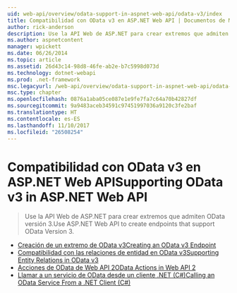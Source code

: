 ```yaml
---
uid: web-api/overview/odata-support-in-aspnet-web-api/odata-v3/index
title: Compatibilidad con OData v3 en ASP.NET Web API | Documentos de Microsoft
author: rick-anderson
description: Use la API Web de ASP.NET para crear extremos que admiten OData versión 3.
ms.author: aspnetcontent
manager: wpickett
ms.date: 06/26/2014
ms.topic: article
ms.assetid: 26d43c14-98d8-46fe-ab2e-b7c5998d073d
ms.technology: dotnet-webapi
ms.prod: .net-framework
msc.legacyurl: /web-api/overview/odata-support-in-aspnet-web-api/odata-v3
msc.type: chapter
ms.openlocfilehash: 0876a1aba05ce087e1e9fe7fa7c64a70b42827df
ms.sourcegitcommit: 9a9483aceb34591c97451997036a9120c3fe2baf
ms.translationtype: HT
ms.contentlocale: es-ES
ms.lasthandoff: 11/10/2017
ms.locfileid: "26508254"
---
```

<a name="supporting-odata-v3-in-aspnet-web-api"></a><span data-ttu-id="0684a-103">Compatibilidad con OData v3 en ASP.NET Web API</span><span class="sxs-lookup"><span data-stu-id="0684a-103">Supporting OData v3 in ASP.NET Web API</span></span>
====================
> <span data-ttu-id="0684a-104">Use la API Web de ASP.NET para crear extremos que admiten OData versión 3.</span><span class="sxs-lookup"><span data-stu-id="0684a-104">Use ASP.NET Web API to create endpoints that support OData Version 3.</span></span>


- [<span data-ttu-id="0684a-105">Creación de un extremo de OData v3</span><span class="sxs-lookup"><span data-stu-id="0684a-105">Creating an OData v3 Endpoint</span></span>](creating-an-odata-endpoint.md)
- [<span data-ttu-id="0684a-106">Compatibilidad con las relaciones de entidad en OData v3</span><span class="sxs-lookup"><span data-stu-id="0684a-106">Supporting Entity Relations in OData v3</span></span>](working-with-entity-relations.md)
- [<span data-ttu-id="0684a-107">Acciones de OData de Web API 2</span><span class="sxs-lookup"><span data-stu-id="0684a-107">OData Actions in Web API 2</span></span>](odata-actions.md)
- [<span data-ttu-id="0684a-108">Llamar a un servicio de OData desde un cliente .NET (C#)</span><span class="sxs-lookup"><span data-stu-id="0684a-108">Calling an OData Service From a .NET Client (C#)</span></span>](calling-an-odata-service-from-a-net-client.md)
